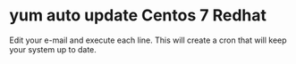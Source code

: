# yum auto update Centos 7 Redhat

Edit your e-mail and execute each line. This will create a cron that will keep your system up to date.
